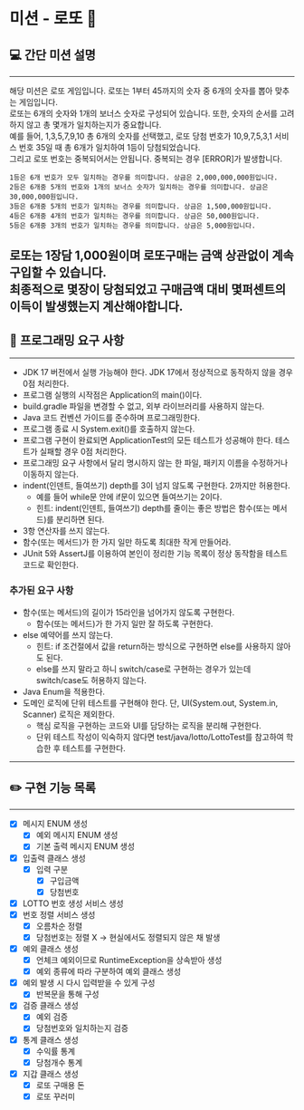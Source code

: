 # 미션 - 로또 🎰

## 💻 간단 미션 설명

---
해당 미션은 로또 게임입니다. 로또는 1부터 45까지의 숫자 중 6개의 숫자를 뽑아 맞추는 게임입니다.
</br> 
로또는 6개의 숫자와 1개의 보너스 숫자로 구성되어 있습니다. 또한, 숫자의 순서를 고려하지 않고 총 몇개가 일치하는지가 중요합니다.
</br>
예를 들어, 1,3,5,7,9,10 총 6개의 숫자를 선택했고, 로또 당첨 번호가 10,9,7,5,3,1 서비스 번호 35일 때 
총 6개가 일치하여 1등이 당첨되었습니다.
</br>
그리고 로또 번호는 중복되어서는 안됩니다. 중복되는 경우 [ERROR]가 발생합니다.
</br>
~~~
1등은 6개 번호가 모두 일치하는 경우를 의미합니다. 상금은 2,000,000,000원입니다.
2등은 6개중 5개의 번호와 1개의 보너스 숫자가 일치하는 경우를 의미합니다. 상금은 30,000,000원입니다.
3등은 6개중 5개의 번호가 일치하는 경우를 의미합니다. 상금은 1,500,000원입니다.
4등은 6개중 4개의 번호가 일치하는 경우를 의미합니다. 상금은 50,000원입니다.
5등은 6개중 3개의 번호가 일치하는 경우를 의미합니다. 상금은 5,000원입니다.
~~~
로또는 1장담 1,000원이며 로또구매는 금액 상관없이 계속 구입할 수 있습니다.
</br>
최종적으로 몇장이 당첨되었고 구매금액 대비 몇퍼센트의 이득이 발생했는지 계산해야합니다.
---
## 🔎 프로그래밍 요구 사항

---
- JDK 17 버전에서 실행 가능해야 한다. JDK 17에서 정상적으로 동작하지 않을 경우 0점 처리한다.
- 프로그램 실행의 시작점은 Application의 main()이다.
- build.gradle 파일을 변경할 수 없고, 외부 라이브러리를 사용하지 않는다.
- Java 코드 컨벤션 가이드를 준수하며 프로그래밍한다.
- 프로그램 종료 시 System.exit()를 호출하지 않는다.
- 프로그램 구현이 완료되면 ApplicationTest의 모든 테스트가 성공해야 한다. 테스트가 실패할 경우 0점 처리한다.
- 프로그래밍 요구 사항에서 달리 명시하지 않는 한 파일, 패키지 이름을 수정하거나 이동하지 않는다.
- indent(인덴트, 들여쓰기) depth를 3이 넘지 않도록 구현한다. 2까지만 허용한다.
  - 예를 들어 while문 안에 if문이 있으면 들여쓰기는 2이다.
  - 힌트: indent(인덴트, 들여쓰기) depth를 줄이는 좋은 방법은 함수(또는 메서드)를 분리하면 된다.
- 3항 연산자를 쓰지 않는다.
- 함수(또는 메서드)가 한 가지 일만 하도록 최대한 작게 만들어라.
- JUnit 5와 AssertJ를 이용하여 본인이 정리한 기능 목록이 정상 동작함을 테스트 코드로 확인한다.
### 추가된 요구 사항
- 함수(또는 메서드)의 길이가 15라인을 넘어가지 않도록 구현한다.
  - 함수(또는 메서드)가 한 가지 일만 잘 하도록 구현한다.
- else 예약어를 쓰지 않는다.
  - 힌트: if 조건절에서 값을 return하는 방식으로 구현하면 else를 사용하지 않아도 된다.
  - else를 쓰지 말라고 하니 switch/case로 구현하는 경우가 있는데 switch/case도 허용하지 않는다.
- Java Enum을 적용한다.
- 도메인 로직에 단위 테스트를 구현해야 한다. 단, UI(System.out, System.in, Scanner) 로직은 제외한다.
  - 핵심 로직을 구현하는 코드와 UI를 담당하는 로직을 분리해 구현한다.
  - 단위 테스트 작성이 익숙하지 않다면 test/java/lotto/LottoTest를 참고하여 학습한 후 테스트를 구현한다.
---
## ✏️ 구현 기능 목록

---
- [x] 메시지 ENUM 생성
  - [x] 예외 메시지 ENUM 생성
  - [x] 기본 출력 메시지 ENUM 생성
- [x] 입출력 클래스 생성
  - [x] 입력 구분
    - [x] 구입금액
    - [x] 당첨번호
- [x] LOTTO 번호 생성 서비스 생성
- [x] 번호 정렬 서비스 생성
  - [x] 오름차순 정렬
  - [x] 당첨번호는 정렬 X -> 현실에서도 정렬되지 않은 채 발생
- [x] 예외 클래스 생성
  - [x] 언체크 예외이므로 RuntimeException을 상속받아 생성
  - [x] 예외 종류에 따라 구분하여 예외 클래스 생성
- [x] 예외 발생 시 다시 입력받을 수 있게 구성
  - [x] 반복문을 통해 구성
- [x] 검증 클래스 생성
  - [x] 예외 검증
  - [x] 당첨번호와 일치하는지 검증
- [x] 통계 클래스 생성
  - [x] 수익률 통계
  - [x] 당첨개수 통계
- [x] 지갑 클래스 생성
  - [x] 로또 구매용 돈 
  - [x] 로또 꾸러미
